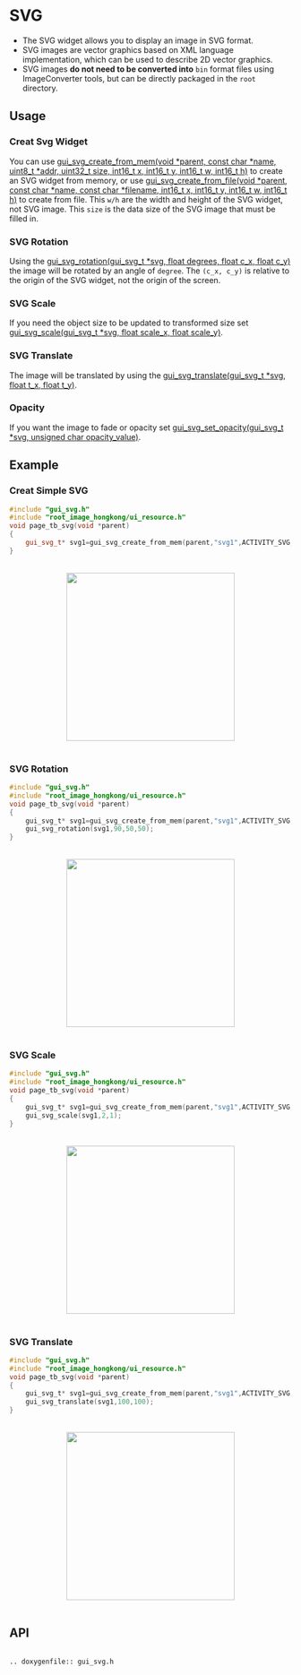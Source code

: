# SVG

- The SVG widget allows you to display an image in SVG format.
- SVG images are vector graphics based on XML language implementation, which can be used to describe 2D vector graphics.
- SVG images **do not need to be converted into** `bin` format files using ImageConverter tools, but can be directly packaged in the `root` directory.

## Usage
### Creat Svg Widget
You can use [gui_svg_create_from_mem(void *parent, const char *name, uint8_t *addr, uint32_t size, int16_t x, int16_t y, int16_t w, int16_t h)](#gui_svg_create_from_mem) to create an SVG widget from memory, or use [gui_svg_create_from_file(void *parent, const char *name, const char *filename, int16_t x, int16_t y, int16_t w, int16_t h)](#gui_svg_create_from_file) to create from file.
This `w/h` are the width and height of the SVG widget, not SVG image. This `size` is the data size of the SVG image that must be filled in.

### SVG Rotation
Using the [gui_svg_rotation(gui_svg_t *svg, float degrees, float c_x, float c_y)](#gui_svg_rotation) the image will be rotated by an angle of `degree`. The `(c_x, c_y)` is relative to the origin of the SVG widget, not the origin of the screen.

### SVG Scale
If you need the object size to be updated to transformed size set [gui_svg_scale(gui_svg_t *svg, float scale_x, float scale_y)](#gui_svg_scale).

### SVG Translate
The image will be translated by using the [gui_svg_translate(gui_svg_t *svg, float t_x, float t_y)](#gui_svg_translate).

### Opacity
If you want the image to fade or opacity set [gui_svg_set_opacity(gui_svg_t *svg, unsigned char opacity_value)](#gui_svg_set_opacity).

## Example

### Creat Simple SVG
```cpp
#include "gui_svg.h"
#include "root_image_hongkong/ui_resource.h"
void page_tb_svg(void *parent)
{ 
    gui_svg_t* svg1=gui_svg_create_from_mem(parent,"svg1",ACTIVITY_SVG,5184,0,0,100,100);
}
```
<br/>
<div style="text-align: center"><img width="300" src ="https://foruda.gitee.com/images/1699598969684310669/2e2a68e7_13671125.png"/></div>
<br/>

### SVG Rotation

```c
#include "gui_svg.h"
#include "root_image_hongkong/ui_resource.h"
void page_tb_svg(void *parent)
{ 
    gui_svg_t* svg1=gui_svg_create_from_mem(parent,"svg1",ACTIVITY_SVG,5184,0,0,100,100);
    gui_svg_rotation(svg1,90,50,50);
}
```
<br/>
<div style="text-align: center"><img width="300" src ="https://foruda.gitee.com/images/1699598974541085137/fcc74440_13671125.png"/></div>
<br/>

### SVG Scale

```c
#include "gui_svg.h"
#include "root_image_hongkong/ui_resource.h"
void page_tb_svg(void *parent)
{ 
    gui_svg_t* svg1=gui_svg_create_from_mem(parent,"svg1",ACTIVITY_SVG,5184,0,0,100,100);
    gui_svg_scale(svg1,2,1);
}
```
<br/>
<div style="text-align: center"><img width="300" src ="https://foruda.gitee.com/images/1699598982107316449/af526d67_13671125.png"/></div>
<br/>

### SVG Translate

```c
#include "gui_svg.h"
#include "root_image_hongkong/ui_resource.h"
void page_tb_svg(void *parent)
{ 
    gui_svg_t* svg1=gui_svg_create_from_mem(parent,"svg1",ACTIVITY_SVG,5184,0,0,100,100);
    gui_svg_translate(svg1,100,100);
}
```
<br/>
<div style="text-align: center"><img width="300" src ="https://foruda.gitee.com/images/1699598986751661244/ff6ea9cf_13671125.png"/></div>
<br/>

## API

```eval_rst

.. doxygenfile:: gui_svg.h

```
